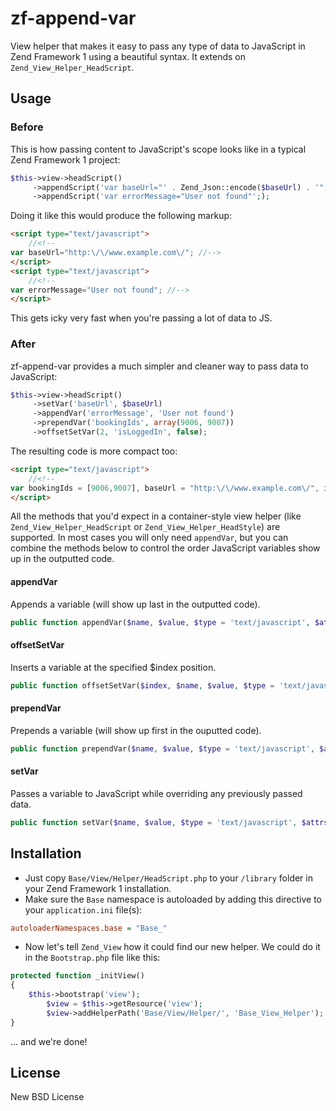 # zf-append-var
View helper that makes it easy to pass any type of data to JavaScript in Zend Framework 1 using a beautiful syntax. It extends on `Zend_View_Helper_HeadScript`.

## Usage

### Before

This is how passing content to JavaScript's scope looks like in a typical Zend Framework 1 project:
```PHP
$this->view->headScript()
     ->appendScript('var baseUrl="' . Zend_Json::encode($baseUrl) . '";')
     ->appendScript('var errorMessage="User not found"';);
```
Doing it like this would produce the following markup:
```HTML
<script type="text/javascript">
    //<!--
var baseUrl="http:\/\/www.example.com\/"; //-->
</script>
<script type="text/javascript">
    //<!--
var errorMessage="User not found"; //-->
</script>
```
This gets icky very fast when you're passing a lot of data to JS.

### After

zf-append-var provides a much simpler and cleaner way to pass data to JavaScript:
```PHP
$this->view->headScript()
     ->setVar('baseUrl', $baseUrl)
     ->appendVar('errorMessage', 'User not found')
     ->prependVar('bookingIds', array(9006, 9007))
     ->offsetSetVar(2, 'isLoggedIn', false);
```
The resulting code is more compact too:
```HTML
<script type="text/javascript">
    //<!--
var bookingIds = [9006,9007], baseUrl = "http:\/\/www.example.com\/", isLoggedIn = false;    //-->
</script>
```

All the methods that you'd expect in a container-style view helper (like `Zend_View_Helper_HeadScript` or `Zend_View_Helper_HeadStyle`) are supported.
In most cases you will only need `appendVar`, but you can combine the methods below
to control the order JavaScript variables show up in the outputted code.
#### appendVar
Appends a variable (will show up last in the outputted code).
```PHP
public function appendVar($name, $value, $type = 'text/javascript', $attrs = array());
```

#### offsetSetVar
Inserts a variable at the specified $index position.
```PHP
public function offsetSetVar($index, $name, $value, $type = 'text/javascript', $attrs = array());
```

#### prependVar
Prepends a variable (will show up first in the ouputted code).
```PHP
public function prependVar($name, $value, $type = 'text/javascript', $attrs = array());
```

#### setVar
Passes a variable to JavaScript while overriding any previously passed data.
```PHP
public function setVar($name, $value, $type = 'text/javascript', $attrs = array());
```

## Installation

* Just copy `Base/View/Helper/HeadScript.php` to your `/library` folder in your Zend Framework 1 installation.
* Make sure the `Base` namespace is autoloaded by adding this directive to your `application.ini` file(s):
```ini
autoloaderNamespaces.base = "Base_"
```
* Now let's tell `Zend_View` how it could find our new helper. We could do it in the `Bootstrap.php` file like this:
```PHP
protected function _initView()
{
    $this->bootstrap('view');
		$view = $this->getResource('view');
		$view->addHelperPath('Base/View/Helper/', 'Base_View_Helper');	
}
```
... and we're done!

## License

New BSD License

